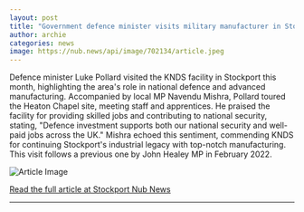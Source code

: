 ```yaml
---
layout: post
title: "Government defence minister visits military manufacturer in Stockport"
author: archie
categories: news
image: https://nub.news/api/image/702134/article.jpeg
---
```

Defence minister Luke Pollard visited the KNDS facility in Stockport this month, highlighting the area's role in national defence and advanced manufacturing. Accompanied by local MP Navendu Mishra, Pollard toured the Heaton Chapel site, meeting staff and apprentices. He praised the facility for providing skilled jobs and contributing to national security, stating, "Defence investment supports both our national security and well-paid jobs across the UK." Mishra echoed this sentiment, commending KNDS for continuing Stockport's industrial legacy with top-notch manufacturing. This visit follows a previous one by John Healey MP in February 2022.

![Article Image](https://nub.news/api/image/702134/article.jpeg)

[Read the full article at Stockport Nub News](https://stockport.nub.news/news/local-news/government-defence-minister-visits-military-manufacturer-in-stockport-275730)

---
